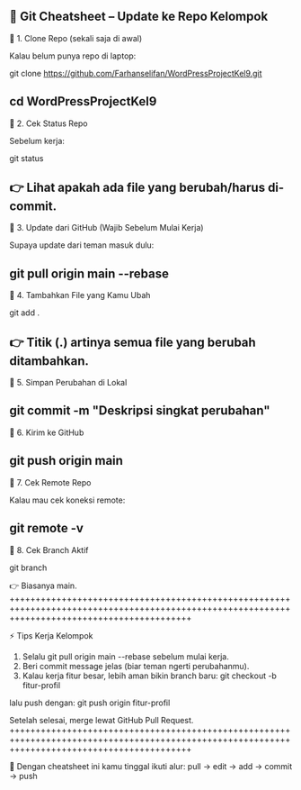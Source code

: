 📝 Git Cheatsheet – Update ke Repo Kelompok
--------------------------------------------------------------------------------------
🔹 1. Clone Repo (sekali saja di awal)

Kalau belum punya repo di laptop:

git clone https://github.com/Farhanselifan/WordPressProjectKel9.git

cd WordPressProjectKel9
--------------------------------------------------------------------------------------
🔹 2. Cek Status Repo

Sebelum kerja:

git status

👉 Lihat apakah ada file yang berubah/harus di-commit.
--------------------------------------------------------------------------------------
🔹 3. Update dari GitHub (Wajib Sebelum Mulai Kerja)

Supaya update dari teman masuk dulu:

git pull origin main --rebase
--------------------------------------------------------------------------------------
🔹 4. Tambahkan File yang Kamu Ubah

git add .

👉 Titik (.) artinya semua file yang berubah ditambahkan.
--------------------------------------------------------------------------------------
🔹 5. Simpan Perubahan di Lokal

git commit -m "Deskripsi singkat perubahan"
--------------------------------------------------------------------------------------
🔹 6. Kirim ke GitHub

git push origin main
--------------------------------------------------------------------------------------
🔹 7. Cek Remote Repo

Kalau mau cek koneksi remote:

git remote -v
--------------------------------------------------------------------------------------
🔹 8. Cek Branch Aktif

git branch

👉 Biasanya main.
+++++++++++++++++++++++++++++++++++++++++++++++++++++++++++++++++++++++++++++++++++++++++++++++++++++++++++++++++++++++++++++++++++++++++++++++

⚡ Tips Kerja Kelompok
1. Selalu git pull origin main --rebase sebelum mulai kerja.
2. Beri commit message jelas (biar teman ngerti perubahanmu).
3. Kalau kerja fitur besar, lebih aman bikin branch baru:
git checkout -b fitur-profil

lalu push dengan:
git push origin fitur-profil

Setelah selesai, merge lewat GitHub Pull Request.
+++++++++++++++++++++++++++++++++++++++++++++++++++++++++++++++++++++++++++++++++++++++++++++++++++++++++++++++++++++++++++++++++++++++++++++++

📌 Dengan cheatsheet ini kamu tinggal ikuti alur:
pull → edit → add → commit → push
